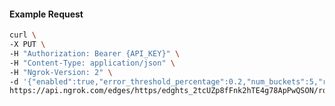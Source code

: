 <!-- Code generated for API Clients. DO NOT EDIT. -->

#### Example Request

```bash
curl \
-X PUT \
-H "Authorization: Bearer {API_KEY}" \
-H "Content-Type: application/json" \
-H "Ngrok-Version: 2" \
-d '{"enabled":true,"error_threshold_percentage":0.2,"num_buckets":5,"rolling_window":300,"tripped_duration":120,"volume_threshold":20}' \
https://api.ngrok.com/edges/https/edghts_2tcUZp8fFnk2hTE4g78ApPwQSON/routes/edghtsrt_2tcUZuGWqYVkPLg1bQx7MONpHQV/circuit_breaker
```

